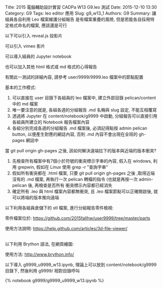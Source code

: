 Title: 2015 電腦輔助設計實習 CADPa W13 G9.leo 測試
Date: 2015-12-10 13:30
Category: G9
Tags: leo editor 應用
Slug: g9_w13_1
Authors: G9
Summary: 讓組員各自利用 Leo 檔案維護分組報告
是有檔案重疊的風險, 但是若能各自採用特定格式命名的檔案, 應該還是可行

以下可以引入 reveal.js 投影片

可以引入 vimeo 影片

可以導入組員的 Jupyter notebook

也可以加入其他 html 格式或 md 格式的心得報告

有關此一測試的詳細內容, 請參考 user/9999/9999.leo 檔案中的節點配置

基本的工作模式:

<ol>

<li>可以直接在 user 目錄下各組員的 leo 檔案中, 建立外部目錄 pelican/content 中的 md 檔案</li>
<li>唯一要注意的就是, 各組各週的分組報告 .md 名稱與 slug 設定, 不能互相覆寫</li>
<li>透過將 Jupyter 在 content/notebook/g9999 中啟動, 分組報告可以直接引用各組員所建立的 Notebook 報告檔案內容
<li> 各組分別完成各週的分組報告 .md 檔案後, 必須記得點按 admin pelican button, 以便產生對應的網誌內容, 否則 .md 內容不會出現在全班的 gh-pages 網誌中</li>

</ol>

當 git pull origin gh-pages 之後, 該如何解決遠端拉下的版本與近端的版本衝突?

<ol>

<li>先檢查所有檔案中有7個小於符號的衝突標示字串的內容, 假入在 windows, 利用 grepwin, 假如在 Linux 使用 grep -r "查詢字串"</li>
<li>假如所有衝突都在 .html 檔案, 只要 git pull origin gh-pages 之後 ,取得近端沒有的 .md 檔案, 再執行一次 pelican 轉檔的指令 (也就是再按一次 admin-pelican 後, 再檢查是否所有 衝突標示內容都已經消失</li>
<li> 確定所有 .leo 與 html 檔案內容都無衝突, 且 .leo 檔案節點可以正確開啟後, 就可以將端的版本推向遠端</li>

</ol>

以下利用各組員倉儲下的 stl 檔案, 進行分組報告零件檢視:

零件檔案位於: <https://github.com/2015fallhw/user9999/tree/master/parts>

使用方法說明: <https://help.github.com/articles/3d-file-viewer/>

<script src="https://embed.github.com/view/3d/2015fallhw/user9999/master/parts/spikeball.stl"></script>

<br />
以下利用 Brython 語法, 在網頁繪圖:

使用方法: <http://www.brython.info/>

<!-- 導入 brython_dist.js -->
<script type="text/javascript" src="http://brython.info/src/brython_dist.js"></script>
<!-- 啟動 brython() -->
<script>
window.onload=function(){
brython(1);
}
</script>
<!-- 以下利用 Brython 程式執行繪圖 -->
<canvas id="plotarea" width="300" height="200"></canvas>
<script type="text/python3">
# 導入 doc
from browser import document as doc
import math

# 準備繪圖畫布
canvas = doc["plotarea"]
ctx = canvas.getContext("2d")
# 進行座標轉換, x 軸不變, y 軸反向且移動 canvas.height 單位光點
# ctx.setTransform(1, 0, 0, -1, 0, canvas.height)
# 以下採用 canvas 原始座標繪圖
flag_w = canvas.width
flag_h = canvas.height
circle_x = flag_w/4
circle_y = flag_h/4
# 先畫滿地紅
ctx.fillStyle='rgb(255, 0, 0)'
ctx.fillRect(0,0,flag_w,flag_h)
# 再畫青天
ctx.fillStyle='rgb(0, 0, 150)'
ctx.fillRect(0,0,flag_w/2,flag_h/2)
# 畫十二道光芒白日
ctx.beginPath()
star_radius = flag_w/8
angle = 0
for i in range(24):
    angle += 5*math.pi*2/12
    toX = circle_x + math.cos(angle)*star_radius
    toY = circle_y + math.sin(angle)*star_radius
    # 只有 i 為 0 時移動到 toX, toY, 其餘都進行 lineTo
    if (i):
        ctx.lineTo(toX, toY)
    else:
        ctx.moveTo(toX, toY)
ctx.closePath()
# 將填色設為白色
ctx.fillStyle = '#fff'
ctx.fill()
# 白日:藍圈
ctx.beginPath()
ctx.arc(circle_x, circle_y, flag_w*17/240, 0, math.pi*2, True)
ctx.closePath()
# 填色設為藍色
ctx.fillStyle = 'rgb(0, 0, 149)'
ctx.fill()
# 白日:白心
ctx.beginPath()
ctx.arc(circle_x, circle_y, flag_w/16, 0, math.pi*2, True)
ctx.closePath()
# 填色設為白色
ctx.fillStyle = '#fff'
ctx.fill()
</script>

以下導入 g9999_u9999_w13.ipynb, 理論上可以放到 content/notebook/g9999 目錄下, 然後利用 g9999/ 相對目錄呼叫

{% notebook g9999/g9999_u9999_w13.ipynb %}

